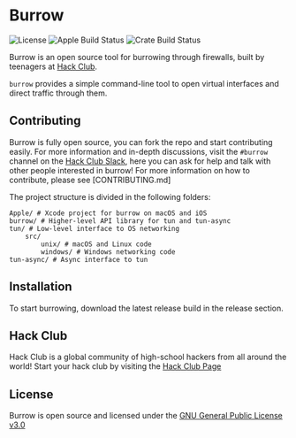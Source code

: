 # Burrow

![License](https://img.shields.io/github/license/hackclub/burrow) ![Apple Build Status](https://img.shields.io/github/actions/workflow/status/hackclub/burrow/build-apple.yml?branch=main&label=macos%2C%20ios&logo=Apple) ![Crate Build Status](https://img.shields.io/github/actions/workflow/status/hackclub/burrow/build-rust.yml?branch=main&label=crate&logo=Rust)

Burrow is an open source tool for burrowing through firewalls, built by teenagers at [Hack Club](https://hackclub.com/).

`burrow` provides a simple command-line tool to open virtual interfaces and direct traffic through them.

## Contributing

Burrow is fully open source, you can fork the repo and start contributing easily. For more information and in-depth discussions, visit the `#burrow` channel on the [Hack Club Slack](https://hackclub.com/slack/), here you can ask for help and talk with other people interested in burrow! For more information on how to contribute, please see [CONTRIBUTING.md]

The project structure is divided in the following folders: 

```
Apple/ # Xcode project for burrow on macOS and iOS
burrow/ # Higher-level API library for tun and tun-async
tun/ # Low-level interface to OS networking
    src/
        unix/ # macOS and Linux code
        windows/ # Windows networking code
tun-async/ # Async interface to tun
```

## Installation 

To start burrowing, download the latest release build in the release section. 

## Hack Club

Hack Club is a global community of high-school hackers from all around the world! Start your hack club by visiting the [Hack Club Page](https://hackclub.com/)

## License 

Burrow is open source and licensed under the [GNU General Public License v3.0](./LICENSE.md)
